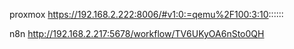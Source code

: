 proxmox
https://192.168.2.222:8006/#v1:0:=qemu%2F100:3:10::::::


n8n
http://192.168.2.217:5678/workflow/TV6UKyOA6nSto0QH